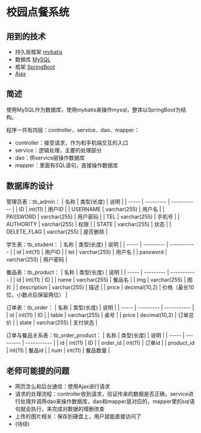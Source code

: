 # 校园点餐系统

## 用到的技术
* 持久层框架 [mybatis](https://www.w3cschool.cn/mybatis/)
* 数据库 [MySQL](https://www.runoob.com/mysql/mysql-tutorial.html)
* 框架 [SpringBoot](https://baike.baidu.com/item/Spring%20Boot/20249767?fr=aladdin)
* [Ajax](https://developer.mozilla.org/zh-CN/docs/Web/Guide/AJAX)

## 简述
使用MySQL作为数据库，使用mybatis来操作mysql，整体以SpringBoot为结构。

程序一共有四层：controller、service、dao、mapper：
* controller：接受请求，作为和手机端交互的入口
* service：逻辑处理，主要的处理部分
* dao：供service层操作数据库
* mapper：里面有SQL语句，直接操作数据库

## 数据库的设计
管理员表：tb_admin：
| 名称 | 类型(长度)   | 说明 |
| ----- | --------- | ----------- |
| ID | int(11) | 用户ID |
| USERNAME | varchar(255) | 用户名 |
| PASSWORD | varchar(255) | 用户密码 |
| TEL | varchar(255) | 手机号 |
| AUTHORITY | varchar(255) | 权限 |
| STATE | varchar(255) | 状态 |
| DELETE_FLAG | varchar(255) | 是否删除 |

学生表：tb_student：
| 名称 | 类型(长度)   | 说明 |
| ----- | --------- | ----------- |
| id | int(11) | 用户ID |
| tel | varchar(255) | 用户名 |
| password | varchar(255) | 用户密码 |

餐品表：tb_product：
| 名称 | 类型(长度)   | 说明 |
| ----- | --------- | ----------- |
| id | int(11) | ID |
| name | varchar(255) | 餐品名 |
| img | varchar(255) | 图片 |
| description | varchar(255) | 描述 |
| price | decimal(10,2) | 价格（最长10位，小数点后保留两位） |

订单表：tb_order：
| 名称 | 类型(长度)   | 说明 |
| ----- | --------- | ----------- |
| id | int(11) | ID |
| table | varchar(255) | 桌号 |
| price | decimal(10,2) | 订单总价 |
| state | varchar(255) | 支付状态 |

订单与餐品关系表：tb_order_product：
| 名称 | 类型(长度)   | 说明 |
| ----- | --------- | ----------- |
| id | int(11) | ID |
| order_id | int(11) | 订单id |
| product_id | int(11) | 餐品id |
| num | int(11) | 餐品数量 |


## 老师可能提的问题
* 网页怎么和后台通信：使用Ajax进行请求
* 请求的处理流程：controller收到请求，验证传来的数据是否正确，service进行处理并调用dao来操作数据库，dao和mapper是对应的，mapper里的sql语句就会执行，来完成对数据的增删改查
* 上传的图片相关：保存到硬盘上，用户就能直接访问了
* (待续)